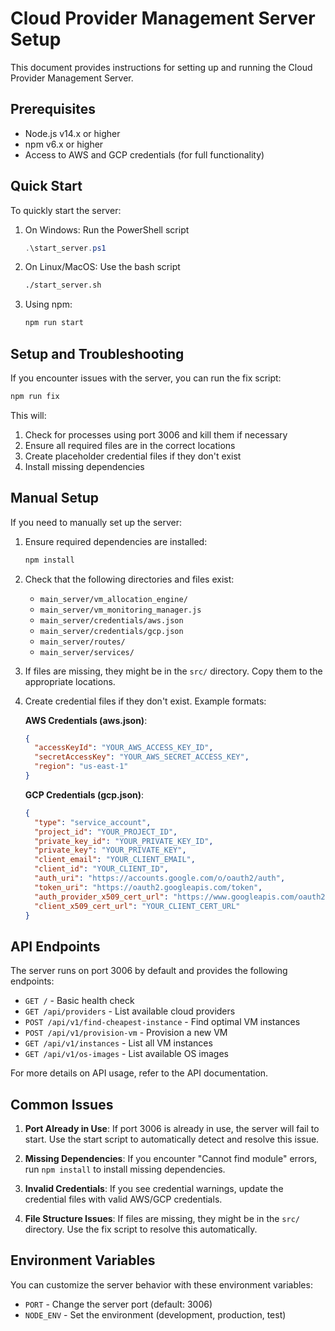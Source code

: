 # Cloud Provider Management Server Setup

This document provides instructions for setting up and running the Cloud Provider Management Server.

## Prerequisites

- Node.js v14.x or higher
- npm v6.x or higher
- Access to AWS and GCP credentials (for full functionality)

## Quick Start

To quickly start the server:

1. On Windows: Run the PowerShell script
   ```powershell
   .\start_server.ps1
   ```

2. On Linux/MacOS: Use the bash script
   ```bash
   ./start_server.sh
   ```

3. Using npm:
   ```bash
   npm run start
   ```

## Setup and Troubleshooting

If you encounter issues with the server, you can run the fix script:

```bash
npm run fix
```

This will:
1. Check for processes using port 3006 and kill them if necessary
2. Ensure all required files are in the correct locations
3. Create placeholder credential files if they don't exist
4. Install missing dependencies

## Manual Setup

If you need to manually set up the server:

1. Ensure required dependencies are installed:
   ```bash
   npm install
   ```

2. Check that the following directories and files exist:
   - `main_server/vm_allocation_engine/`
   - `main_server/vm_monitoring_manager.js`
   - `main_server/credentials/aws.json`
   - `main_server/credentials/gcp.json`
   - `main_server/routes/`
   - `main_server/services/`

3. If files are missing, they might be in the `src/` directory. Copy them to the appropriate locations.

4. Create credential files if they don't exist. Example formats:

   **AWS Credentials (aws.json)**:
   ```json
   {
     "accessKeyId": "YOUR_AWS_ACCESS_KEY_ID",
     "secretAccessKey": "YOUR_AWS_SECRET_ACCESS_KEY",
     "region": "us-east-1"
   }
   ```

   **GCP Credentials (gcp.json)**:
   ```json
   {
     "type": "service_account",
     "project_id": "YOUR_PROJECT_ID",
     "private_key_id": "YOUR_PRIVATE_KEY_ID",
     "private_key": "YOUR_PRIVATE_KEY",
     "client_email": "YOUR_CLIENT_EMAIL",
     "client_id": "YOUR_CLIENT_ID",
     "auth_uri": "https://accounts.google.com/o/oauth2/auth",
     "token_uri": "https://oauth2.googleapis.com/token",
     "auth_provider_x509_cert_url": "https://www.googleapis.com/oauth2/v1/certs",
     "client_x509_cert_url": "YOUR_CLIENT_CERT_URL"
   }
   ```

## API Endpoints

The server runs on port 3006 by default and provides the following endpoints:

- `GET /` - Basic health check
- `GET /api/providers` - List available cloud providers
- `POST /api/v1/find-cheapest-instance` - Find optimal VM instances
- `POST /api/v1/provision-vm` - Provision a new VM
- `GET /api/v1/instances` - List all VM instances
- `GET /api/v1/os-images` - List available OS images

For more details on API usage, refer to the API documentation.

## Common Issues

1. **Port Already in Use**: If port 3006 is already in use, the server will fail to start. Use the start script to automatically detect and resolve this issue.

2. **Missing Dependencies**: If you encounter "Cannot find module" errors, run `npm install` to install missing dependencies.

3. **Invalid Credentials**: If you see credential warnings, update the credential files with valid AWS/GCP credentials.

4. **File Structure Issues**: If files are missing, they might be in the `src/` directory. Use the fix script to resolve this automatically.

## Environment Variables

You can customize the server behavior with these environment variables:

- `PORT` - Change the server port (default: 3006)
- `NODE_ENV` - Set the environment (development, production, test) 
